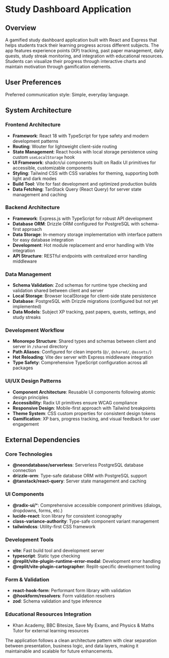 # Study Dashboard Application

## Overview

A gamified study dashboard application built with React and Express that helps students track their learning progress across different subjects. The app features experience points (XP) tracking, past paper management, daily quests, study streak monitoring, and integration with educational resources. Students can visualize their progress through interactive charts and maintain motivation through gamification elements.

## User Preferences

Preferred communication style: Simple, everyday language.

## System Architecture

### Frontend Architecture
- **Framework**: React 18 with TypeScript for type safety and modern development patterns
- **Routing**: Wouter for lightweight client-side routing
- **State Management**: React hooks with local storage persistence using custom `useLocalStorage` hook
- **UI Framework**: shadcn/ui components built on Radix UI primitives for accessible, customizable components
- **Styling**: Tailwind CSS with CSS variables for theming, supporting both light and dark modes
- **Build Tool**: Vite for fast development and optimized production builds
- **Data Fetching**: TanStack Query (React Query) for server state management and caching

### Backend Architecture
- **Framework**: Express.js with TypeScript for robust API development
- **Database ORM**: Drizzle ORM configured for PostgreSQL with schema-first approach
- **Data Storage**: In-memory storage implementation with interface pattern for easy database integration
- **Development**: Hot module replacement and error handling with Vite integration
- **API Structure**: RESTful endpoints with centralized error handling middleware

### Data Management
- **Schema Validation**: Zod schemas for runtime type checking and validation shared between client and server
- **Local Storage**: Browser localStorage for client-side state persistence
- **Database**: PostgreSQL with Drizzle migrations (configured but not yet implemented)
- **Data Models**: Subject XP tracking, past papers, quests, settings, and study streaks

### Development Workflow
- **Monorepo Structure**: Shared types and schemas between client and server in `/shared` directory
- **Path Aliases**: Configured for clean imports (`@/`, `@shared/`, `@assets/`)
- **Hot Reloading**: Vite dev server with Express middleware integration
- **Type Safety**: Comprehensive TypeScript configuration across all packages

### UI/UX Design Patterns
- **Component Architecture**: Reusable UI components following atomic design principles
- **Accessibility**: Radix UI primitives ensure WCAG compliance
- **Responsive Design**: Mobile-first approach with Tailwind breakpoints
- **Theme System**: CSS custom properties for consistent design tokens
- **Gamification**: XP bars, progress tracking, and visual feedback for user engagement

## External Dependencies

### Core Technologies
- **@neondatabase/serverless**: Serverless PostgreSQL database connection
- **drizzle-orm**: Type-safe database ORM with PostgreSQL support
- **@tanstack/react-query**: Server state management and caching

### UI Components
- **@radix-ui/***: Comprehensive accessible component primitives (dialogs, dropdowns, forms, etc.)
- **lucide-react**: Icon library for consistent iconography
- **class-variance-authority**: Type-safe component variant management
- **tailwindcss**: Utility-first CSS framework

### Development Tools
- **vite**: Fast build tool and development server
- **typescript**: Static type checking
- **@replit/vite-plugin-runtime-error-modal**: Development error handling
- **@replit/vite-plugin-cartographer**: Replit-specific development tooling

### Form & Validation
- **react-hook-form**: Performant form library with validation
- **@hookform/resolvers**: Form validation resolvers
- **zod**: Schema validation and type inference

### Educational Resources Integration
- Khan Academy, BBC Bitesize, Save My Exams, and Physics & Maths Tutor for external learning resources

The application follows a clean architecture pattern with clear separation between presentation, business logic, and data layers, making it maintainable and scalable for future enhancements.